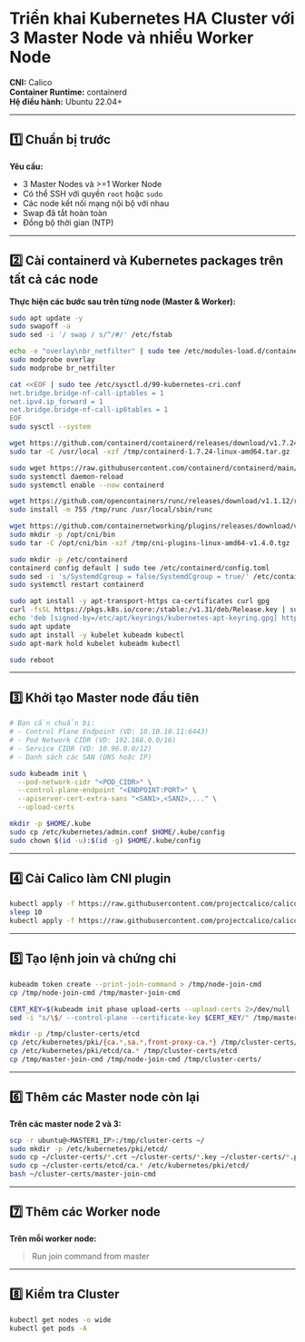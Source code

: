
# Triển khai Kubernetes HA Cluster với 3 Master Node và nhiều Worker Node

**CNI:** Calico  
**Container Runtime:** containerd  
**Hệ điều hành:** Ubuntu 22.04+

---

## 1️⃣ Chuẩn bị trước

**Yêu cầu:**
- 3 Master Nodes và >=1 Worker Node
- Có thể SSH với quyền `root` hoặc `sudo`
- Các node kết nối mạng nội bộ với nhau
- Swap đã tắt hoàn toàn
- Đồng bộ thời gian (NTP)

---

## 2️⃣ Cài containerd và Kubernetes packages trên tất cả các node

**Thực hiện các bước sau trên từng node (Master & Worker):**

```bash
sudo apt update -y
sudo swapoff -a
sudo sed -i '/ swap / s/^/#/' /etc/fstab

echo -e "overlay\nbr_netfilter" | sudo tee /etc/modules-load.d/containerd.conf
sudo modprobe overlay
sudo modprobe br_netfilter

cat <<EOF | sudo tee /etc/sysctl.d/99-kubernetes-cri.conf
net.bridge.bridge-nf-call-iptables = 1
net.ipv4.ip_forward = 1
net.bridge.bridge-nf-call-ip6tables = 1
EOF
sudo sysctl --system

wget https://github.com/containerd/containerd/releases/download/v1.7.24/containerd-1.7.24-linux-amd64.tar.gz -P /tmp/
sudo tar -C /usr/local -xzf /tmp/containerd-1.7.24-linux-amd64.tar.gz

sudo wget https://raw.githubusercontent.com/containerd/containerd/main/containerd.service -O /etc/systemd/system/containerd.service
sudo systemctl daemon-reload
sudo systemctl enable --now containerd

wget https://github.com/opencontainers/runc/releases/download/v1.1.12/runc.amd64 -O /tmp/runc
sudo install -m 755 /tmp/runc /usr/local/sbin/runc

wget https://github.com/containernetworking/plugins/releases/download/v1.4.0/cni-plugins-linux-amd64-v1.4.0.tgz -P /tmp/
sudo mkdir -p /opt/cni/bin
sudo tar -C /opt/cni/bin -xzf /tmp/cni-plugins-linux-amd64-v1.4.0.tgz

sudo mkdir -p /etc/containerd
containerd config default | sudo tee /etc/containerd/config.toml
sudo sed -i 's/SystemdCgroup = false/SystemdCgroup = true/' /etc/containerd/config.toml
sudo systemctl restart containerd

sudo apt install -y apt-transport-https ca-certificates curl gpg
curl -fsSL https://pkgs.k8s.io/core:/stable:/v1.31/deb/Release.key | sudo gpg --dearmor -o /etc/apt/keyrings/kubernetes-apt-keyring.gpg
echo 'deb [signed-by=/etc/apt/keyrings/kubernetes-apt-keyring.gpg] https://pkgs.k8s.io/core:/stable:/v1.31/deb/ /' | sudo tee /etc/apt/sources.list.d/kubernetes.list
sudo apt update
sudo apt install -y kubelet kubeadm kubectl
sudo apt-mark hold kubelet kubeadm kubectl

sudo reboot
```

---

## 3️⃣ Khởi tạo Master node đầu tiên

```bash
# Bạn cần chuẩn bị:
# - Control Plane Endpoint (VD: 10.10.10.11:6443)
# - Pod Network CIDR (VD: 192.168.0.0/16)
# - Service CIDR (VD: 10.96.0.0/12)
# - Danh sách các SAN (DNS hoặc IP)
```

```bash
sudo kubeadm init \
  --pod-network-cidr "<POD_CIDR>" \
  --control-plane-endpoint "<ENDPOINT:PORT>" \
  --apiserver-cert-extra-sans "<SAN1>,<SAN2>,..." \
  --upload-certs
```

```bash
mkdir -p $HOME/.kube
sudo cp /etc/kubernetes/admin.conf $HOME/.kube/config
sudo chown $(id -u):$(id -g) $HOME/.kube/config
```

---

## 4️⃣ Cài Calico làm CNI plugin

```bash
kubectl apply -f https://raw.githubusercontent.com/projectcalico/calico/v3.30.0/manifests/tigera-operator.yaml
sleep 10
kubectl apply -f https://raw.githubusercontent.com/projectcalico/calico/v3.30.0/manifests/custom-resources.yaml
```

---

## 5️⃣ Tạo lệnh join và chứng chỉ

```bash
kubeadm token create --print-join-command > /tmp/node-join-cmd
cp /tmp/node-join-cmd /tmp/master-join-cmd

CERT_KEY=$(kubeadm init phase upload-certs --upload-certs 2>/dev/null | grep -E '^[a-f0-9]{64}$')
sed -i "s/\$/ --control-plane --certificate-key $CERT_KEY/" /tmp/master-join-cmd
```

```bash
mkdir -p /tmp/cluster-certs/etcd
cp /etc/kubernetes/pki/{ca.*,sa.*,front-proxy-ca.*} /tmp/cluster-certs/
cp /etc/kubernetes/pki/etcd/ca.* /tmp/cluster-certs/etcd
cp /tmp/master-join-cmd /tmp/node-join-cmd /tmp/cluster-certs/
```

---

## 6️⃣ Thêm các Master node còn lại

**Trên các master node 2 và 3:**

```bash
scp -r ubuntu@<MASTER1_IP>:/tmp/cluster-certs ~/
sudo mkdir -p /etc/kubernetes/pki/etcd/
sudo cp ~/cluster-certs/*.crt ~/cluster-certs/*.key ~/cluster-certs/*.pub /etc/kubernetes/pki/
sudo cp ~/cluster-certs/etcd/ca.* /etc/kubernetes/pki/etcd/
bash ~/cluster-certs/master-join-cmd
```

---

## 7️⃣ Thêm các Worker node

**Trên mỗi worker node:**

> Run join command from master

---

## 8️⃣ Kiểm tra Cluster

```bash
kubectl get nodes -o wide
kubectl get pods -A
```
